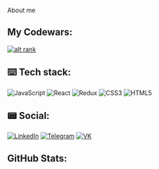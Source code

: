 About me

## My Codewars:

[![alt rank](https://www.codewars.com/users/KuzyaBaka/badges/large)](https://www.codewars.com/users/KuzyaBaka)

## ⌨️ Tech stack:

![JavaScript](https://img.shields.io/badge/-JavaScript-black?style=for-the-badge&logo=javascript) ![React](https://img.shields.io/badge/-react-black?style=for-the-badge&logo=react) ![Redux](https://img.shields.io/badge/-redux-black?style=for-the-badge&logo=redux) ![CSS3](https://img.shields.io/badge/-css3-black?style=for-the-badge&logo=css3) ![HTML5](https://img.shields.io/badge/-html5-black?style=for-the-badge&logo=html5)

## 📟 Social:

[![LinkedIn](https://img.shields.io/badge/-LinkedIn-black?style=for-the-badge&logo=LinkedIn&target=blank)](https://www.linkedin.com/in/dmitry-kuznetsov-854689256/) [![Telegram](https://img.shields.io/badge/-Telegram-black?style=for-the-badge&logo=Telegram)](https://t.me/KuzyaBaka) [![VK](https://img.shields.io/badge/-vk-black?style=for-the-badge&logo=vk)](https://www.linkedin.com/in/dmitry-kuznetsov-854689256/)

## GitHub Stats:
